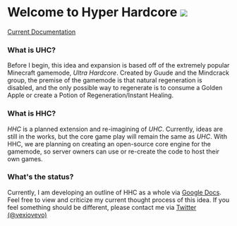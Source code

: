 # Welcome to Hyper Hardcore ![](https://vexio.media/cloud/yshqb.png)
[Current Documentation](https://docs.google.com/document/d/14HgrlUTtx3M64CHHajEPegmDLqa-SKuBEE7OecddUzE/edit?usp=sharing)



### **What is UHC?**

Before I begin, this idea and expansion is based off of the extremely popular Minecraft gamemode, *Ultra Hardcore*. Created by Guude and the Mindcrack group, the premise of the gamemode is that natural regeneration is disabled, and the only possible way to regenerate is to consume a Golden Apple or create a Potion of Regeneration/Instant Healing.


### **What is HHC?**

*HHC* is a planned extension and re-imagining of *UHC*. Currently, ideas are still in the works, but the core game play will remain the same as *UHC*. With HHC, we are planning on creating an open-source core engine for the gamemode, so server owners can use or re-create the code to host their own games.


### **What's the status?**

Currently, I am developing an outline of HHC as a whole via [Google Docs](https://docs.google.com/document/d/14HgrlUTtx3M64CHHajEPegmDLqa-SKuBEE7OecddUzE/edit?usp=sharing). Feel free to view and criticize my current thought process of this idea. If you feel something should be different, please contact me via [Twitter (@vexiovevo)](https://twitter.com/vexiovevo)
